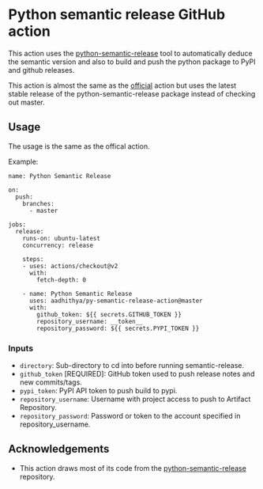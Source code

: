 # Python semantic release GitHub action

This action uses the [python-semantic-release](https://github.com/relekang/python-semantic-release) tool to automatically deduce the semantic version and also to build and push the python package to PyPI and github releases.

This action is almost the same as the [official](https://github.com/relekang/python-semantic-release) action but uses the latest stable release of the python-semantic-release package instead of checking out master.


## Usage
The usage is the same as the offical action. 

Example:
```
name: Python Semantic Release

on:
  push:
    branches:
      - master

jobs:
  release:
    runs-on: ubuntu-latest
    concurrency: release

    steps:
    - uses: actions/checkout@v2
      with:
        fetch-depth: 0

    - name: Python Semantic Release
      uses: aadhithya/py-semantic-release-action@master
      with:
        github_token: ${{ secrets.GITHUB_TOKEN }}
        repository_username: __token__
        repository_password: ${{ secrets.PYPI_TOKEN }}
```

### Inputs
- `directory`: Sub-directory to cd into before running semantic-release.
- `github_token` [REQUIRED]: GitHub token used to push release notes and new commits/tags.
- `pypi_token`: PyPI API token to push build to pypi.
- `repository_username`: Username with project access to push to Artifact Repository.
- `repository_password`: Password or token to the account specified in repository_username.


## Acknowledgements
- This action draws most of its code from the [python-semantic-release](https://github.com/relekang/python-semantic-release) repository.

